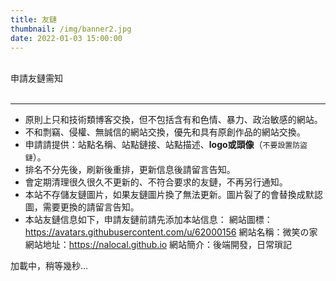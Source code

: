 ```yaml
---
title: 友鏈
thumbnail: /img/banner2.jpg
date: 2022-01-03 15:00:00
---
```

<div class="friend-title-item"><br>申請友鏈需知<br><br><hr></div>

- 原則上只和技術類博客交換，但不包括含有和色情、暴力、政治敏感的網站。
- 不和剽竊、侵權、無誠信的網站交換，優先和具有原創作品的網站交換。
- 申請請提供：站點名稱、站點鏈接、站點描述、**logo或頭像**（`不要設置防盜鏈`）。
- 排名不分先後，刷新後重排，更新信息後請留言告知。
- 會定期清理很久很久不更新的、不符合要求的友鏈，不再另行通知。
- 本站不存儲友鏈圖片，如果友鏈圖片換了無法更新。圖片裂了的會替換成默認圖，需要更換的請留言告知。
- 本站友鏈信息如下，申請友鏈前請先添加本站信息：
    網站圖標：https://avatars.githubusercontent.com/u/62000156
    網站名稱：微笑の家
    網站地址：https://nalocal.github.io
    網站簡介：後端開發，日常瑣記


<script type="text/javascript" defer src="/js/friend.js"></script>
<div class="links-content">加載中，稍等幾秒...</div>